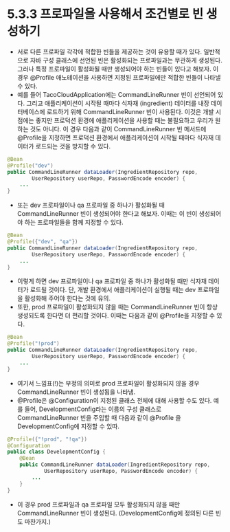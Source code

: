 # 5.3.3 프로파일을 사용해서 조건별로 빈 생성하기
- 서로 다른 프로파일 각각에 적합한 빈들을 제공하는 것이 유용할 때가 있다. 일반적으로 자바 구성 클래스에 선언된 빈은 활성화되는 프로파일과는 무관하게 생성된다. 그러나 특정 프로파일이 활성화될 때만 생성되어야 하는 빈들이
있다고 해보자. 이 경우 @Profile 애노테이션을 사용하면 지정된 프로파일에만 적합한 빈들이 나타낼 수 있다.
- 예를 들어 TacoCloudApplication에는 CommandLineRunner 빈이 선언되어 있다. 그리고 애플리케이션이 시작될 때마다 식자재 (ingredient) 데이터를 내장 데이터베이스에 로드하기 위해 CommandLineRunner 빈이
사용된다. 이것은 개발 시점에는 좋지만 프로덕션 환경에 애플리케이션을 사용할 때는 불필요하고 우리가 원하는 것도 아니다. 이 경우 다음과 같이 CommandLineRunner 빈 메서드에 @Profile을 지정하면 프로덕션 환경에서
애플리케이션이 시작될 때마다 식자재 데이터가 로드되는 것을 방지할 수 있다.
```java
@Bean
@Profile("dev")
public CommandLineRunner dataLoader(IngredientRepository repo,
        UserRepository userRepo, PasswordEncode encoder) {
    ...
}
```
- 또는 dev 프로파일이나 qa 프로파일 중 하나가 활성화될 때 CommandLineRunner 빈이 생성되어야 한다고 해보자. 이때는 이 빈이 생성되어야 하는 프로파일들을 함께 지정할 수 있다.
```java
@Bean
@Profile({"dev", "qa"})
public CommandLineRunner dataLoader(IngredientRepository repo,
        UserRepository userRepo, PasswordEncode encoder) {
    ...
}
```
- 이렇게 하면 dev 프로파일이나 qa 프로파일 중 하나가 활성화될 떄만 식자재 데이터가 로드될 것이다. 단, 개발 환경에서 애플리케이션이 실행될 때는 dev 프로파일을 활성화해 주어야 한다는 것에 유의.
- 또한, prod 프로파일이 활성화되지 않을 때는 CommandLineRunner 빈이 항상 생성되도록 한다면 더 편리할 것이다. 이때는 다음과 같이 @Profile을 지정할 수 있다.
```java
@Bean
@Profile("!prod")
public CommandLineRunner dataLoader(IngredientRepository repo,
        UserRepository userRepo, PasswordEncode encoder) {
    ...
}
```
- 여기서 느낌표(!)는 부정의 의미로 prod 프로파일이 활성화되지 않을 경우 CommandLineRunner 빈이 생성됨을 나타냄.
- @Profile은 @Configuration이 지정된 클래스 전체에 대해 사용할 수도 있다. 예를 들어, DevelopmentConfig라는 이름의 구성 클래스로 CommandLineRunner 빈을 주입할 때 다음과 같이 @Profile 을 
DevelopmentConfig에 지정할 수 있따.
```java
@Profile({"!prod", "!qa"})
@Configuration
public class DevelopmentConfig {
    @Bean
    public CommandLineRunner dataLoader(IngredientRepository repo,
            UserRepository userRepo, PasswordEncode encoder) {
        ...
    }
}
```
- 이 경우 prod 프로파일과 qa 프로파일 모두 활성화되지 않을 때만 CommandLineRunner 빈이 생성된다. (DevelopmentConfig에 정의된 다른 빈도 마찬가지.)
